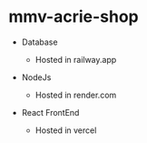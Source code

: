 # mmv-acrie-shop

- Database

  - Hosted in railway.app

- NodeJs

  - Hosted in render.com

- React FrontEnd
  - Hosted in vercel

